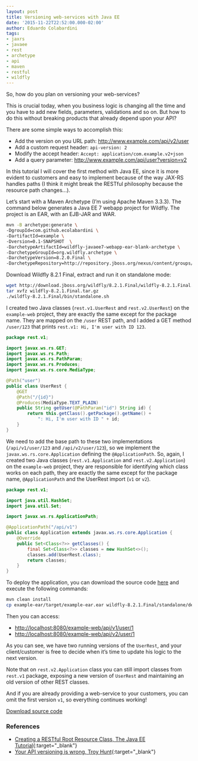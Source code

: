 ```yaml
---
layout: post
title: Versioning web-services with Java EE
date: '2015-11-22T22:52:00.000-02:00'
author: Eduardo Colabardini
tags:
- jaxrs
- javaee
- rest
- archetype
- api
- maven
- restful
- wildfly
---
```


So, how do you plan on versioning your web-services?

This is crucial today, when you business logic is changing all the time and you have to add new fields, parameters, validations and so on. But how to do this without breaking products that already depend upon your API?

<!-- more -->

There are some simple ways to accomplish this:

* Add the version on you URL path: <http://www.example.com/api/v2/user>
* Add a custom request header: ``api-version: 2``
* Modify the accept header: ``Accept: application/com.example.v2+json``
* Add a query parameter: <http://www.example.com/api/user?version=v2>

In this tutorial I will cover the first method with Java EE, since it is more evident to customers and easy to implement because of the way JAX-RS handles paths (I think it might break the RESTful philosophy because the resource path changes...).

Let’s start with a Maven Archetype (I’m using Apache Maven 3.3.3). The command below generates a Java EE 7 webapp project for Wildfly. The project is an EAR, with an EJB-JAR and WAR.

~~~bash
mvn -B archetype:generate \
-DgroupId=com.github.ecolabardini \
-DartifactId=example \
-Dversion=0.1-SNAPSHOT  \
-DarchetypeArtifactId=wildfly-javaee7-webapp-ear-blank-archetype \
-DarchetypeGroupId=org.wildfly.archetype \
-DarchetypeVersion=8.2.0.Final \
-DarchetypeRepository=http://repository.jboss.org/nexus/content/groups/public
~~~

Download Wildfly 8.2.1 Final, extract and run it on standalone mode:

~~~bash
wget http://download.jboss.org/wildfly/8.2.1.Final/wildfly-8.2.1.Final.tar.gz
tar xvfz wildfly-8.2.1.Final.tar.gz
./wildfly-8.2.1.Final/bin/standalone.sh
~~~

I created two Java classes (``rest.v1.UserRest`` and ``rest.v2.UserRest``) on the ``example-web`` project, they are exactly the same except for the package name. They are mapped on the ``/user`` REST path, and I added a GET method ``/user/123`` that prints ``rest.v1: Hi, I'm user with ID 123``.

~~~java
package rest.v1;

import javax.ws.rs.GET;
import javax.ws.rs.Path;
import javax.ws.rs.PathParam;
import javax.ws.rs.Produces;
import javax.ws.rs.core.MediaType;

@Path("user")
public class UserRest {
    @GET
    @Path("/{id}")
    @Produces(MediaType.TEXT_PLAIN)
    public String getUser(@PathParam("id") String id) {
        return this.getClass().getPackage().getName() +
        	": Hi, I'm user with ID " + id;
    }
}
~~~

We need to add the base path to these two implementations (``/api/v1/user/123`` and ``/api/v2/user/123``), so we implement the ``javax.ws.rs.core.Application`` defining the ``@ApplicationPath``. So, again, I created two Java classes (``rest.v1.Application`` and ``rest.v2.Application``) on the ``example-web`` project, they are responsible for identifying which class works on each path, they are exactly the same except for the package name, ``@ApplicationPath`` and the UserRest import (``v1`` or ``v2``).

~~~java
package rest.v1;

import java.util.HashSet;
import java.util.Set;

import javax.ws.rs.ApplicationPath;

@ApplicationPath("/api/v1")
public class Application extends javax.ws.rs.core.Application {
	@Override
	public Set<Class<?>> getClasses() {
	    final Set<Class<?>> classes = new HashSet<>();
	    classes.add(UserRest.class);
	    return classes;
	}
}
~~~

To deploy the application, you can download the source code [here](https://s3-us-west-2.amazonaws.com/ecolabardini/versioning-webservices.zip) and execute the following commands:

~~~bash
mvn clean install
cp example-ear/target/example-ear.ear wildfly-8.2.1.Final/standalone/deployments/
~~~

Then you can access:

* <http://localhost:8080/example-web/api/v1/user/1>
* <http://localhost:8080/example-web/api/v2/user/1>

As you can see, we have two running versions of the ``UserRest``, and your client/customer is free to decide when it’s time to update his logic to the next version.

Note that on ``rest.v2.Application`` class you can still import classes from ``rest.v1`` package, exposing a new version of ``UserRest`` and maintaining an old version of other REST classes.

And if you are already providing a web-service to your customers, you can omit the first version ``v1``, so everything continues working!

[Download source code](https://s3-us-west-2.amazonaws.com/ecolabardini/versioning-webservices.zip)

### References
* [Creating a RESTful Root Resource Class, The Java EE Tutorial](https://docs.oracle.com/javaee/7/tutorial/jaxrs002.htm){:target="_blank"}
* [Your API versioning is wrong, Troy Hunt](http://www.troyhunt.com/2014/02/your-api-versioning-is-wrong-which-is.html){:target="_blank"}

